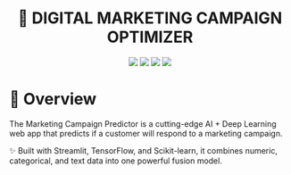 <h1 align="center"> 🧠 DIGITAL MARKETING CAMPAIGN OPTIMIZER </h1>
<p align="center"> <img src="https://img.shields.io/badge/Python-3.11-blue?style=for-the-badge&logo=python" /> <img src="https://img.shields.io/badge/Streamlit-App-red?style=for-the-badge&logo=streamlit" /> <img src="https://img.shields.io/badge/TensorFlow-2.15-orange?style=for-the-badge&logo=tensorflow" /> <img src="https://img.shields.io/badge/Scikit--Learn-1.3-green?style=for-the-badge&logo=scikitlearn" /> </p>
<h1>🎯 Overview</h1>

The Marketing Campaign Predictor is a cutting-edge AI + Deep Learning web app that predicts if a customer will respond to a marketing campaign.

✨ Built with Streamlit, TensorFlow, and Scikit-learn, it combines numeric, categorical, and text data into one powerful fusion model.


